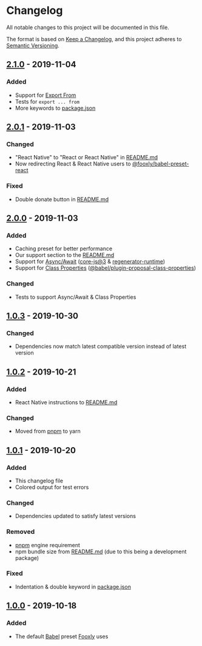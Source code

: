<!-- markdownlint-disable -->
# Changelog
All notable changes to this project will be documented in this file.

The format is based on [Keep a Changelog](https://keepachangelog.com/en/1.0.0/),
and this project adheres to [Semantic Versioning](https://semver.org/spec/v2.0.0.html).

## [2.1.0] - 2019-11-04
### Added
- Support for [Export From](https://babeljs.io/docs/en/next/babel-plugin-proposal-export-default-from.html)
- Tests for `export ... from`
- More keywords to [package.json]

## [2.0.1] - 2019-11-03
### Changed
- "React Native" to "React or React Native" in [README.md]
- Now redirecting React & React Native users to [@fooxly/babel-preset-react](https://www.npmjs.com/package/@fooxly/babel-preset-react)

### Fixed
- Double donate button in [README.md]

## [2.0.0] - 2019-11-03
### Added
- Caching preset for better performance
- Our support section to the [README.md]
- Support for [Async/Await](https://developer.mozilla.org/en-US/docs/Web/JavaScript/Reference/Statements/async_function) ([core-js@3](https://www.npmjs.com/package/core-js) & [regenerator-runtime](https://www.npmjs.com/package/regenerator-runtime))
- Support for [Class Properties](https://javascript.info/class#class-properties) ([@babel/plugin-proposal-class-properties](https://www.npmjs.com/package/@babel/plugin-proposal-class-properties))

### Changed
- Tests to support Async/Await & Class Properties

## [1.0.3] - 2019-10-30
### Changed
- Dependencies now match latest compatible version instead of latest version

## [1.0.2] - 2019-10-21
### Added
- React Native instructions to [README.md]

### Changed
- Moved from [pnpm] to yarn

## [1.0.1] - 2019-10-20
### Added
- This changelog file
- Colored output for test errors

### Changed
- Dependencies updated to satisfy latest versions

### Removed
- [pnpm] engine requirement
- npm bundle size from [README.md] (due to this being a development package)

### Fixed
- Indentation & double keyword in [package.json]

## [1.0.0] - 2019-10-18
### Added
- The default [Babel] preset [Fooxly] uses

[README.md]: README.md
[package.json]: package.json
[Babel]: https://babeljs.io/
[Fooxly]: https://www.fooxly.com/
[pnpm]: https://github.com/pnpm/pnpm

[2.1.0]: https://github.com/Fooxly/babel-preset/compare/v2.0.1...v2.1.0
[2.0.1]: https://github.com/Fooxly/babel-preset/compare/v2.0.0...v2.0.1
[2.0.0]: https://github.com/Fooxly/babel-preset/compare/v1.0.3...v2.0.0
[1.0.3]: https://github.com/Fooxly/babel-preset/compare/v1.0.2...v1.0.3
[1.0.2]: https://github.com/Fooxly/babel-preset/compare/v1.0.1...v1.0.2
[1.0.1]: https://github.com/Fooxly/babel-preset/compare/v1.0.0...v1.0.1
[1.0.0]: https://github.com/Fooxly/babel-preset/releases/tag/v1.0.0
